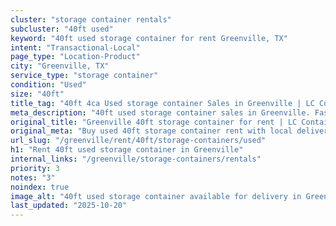 ```yaml
---
cluster: "storage container rentals"
subcluster: "40ft used"
keyword: "40ft used storage container for rent Greenville, TX"
intent: "Transactional-Local"
page_type: "Location-Product"
city: "Greenville, TX"
service_type: "storage container"
condition: "Used"
size: "40ft"
title_tag: "40ft 4ca Used storage container Sales in Greenville | LC Container"
meta_description: "40ft used storage container sales in Greenville. Fast delivery, competitive pricing. Serving storage containers area. Quote ID: UT5. Call (214) 524-4168 for your free quote today."
original_title: "Greenville 40ft storage container for rent | LC Container"
original_meta: "Buy used 40ft storage container rent with local delivery in Greenville, TX. LC Container — local Since 2003. Request a fast quote today."
url_slug: "/greenville/rent/40ft/storage-containers/used"
h1: "Rent 40ft used storage container in Greenville"
internal_links: "/greenville/storage-containers/rentals"
priority: 3
notes: "3"
noindex: true
image_alt: "40ft used storage container available for delivery in Greenville"
last_updated: "2025-10-20"
---
```


<!-- TODO: Add unique city/inventory copy, images, and internal links here. -->
